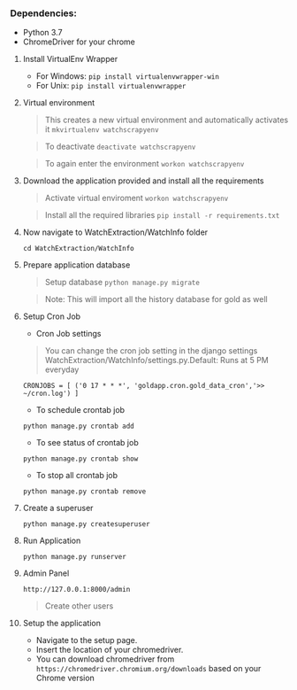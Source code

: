 ### Dependencies: 
* Python 3.7
* ChromeDriver for your chrome

1. Install VirtualEnv Wrapper
	* For Windows:
		`pip install virtualenvwrapper-win`
	* For Unix:
		`pip install virtualenvwrapper`

2. Virtual environment
	
	> This creates a new virtual environment and automatically activates it
	`mkvirtualenv watchscrapyenv`

	> To deactivate
	`deactivate watchscrapyenv`

	> To again enter the environment
	`workon watchscrapyenv`

3. Download the application provided and install all the requirements

	> Activate virtual enviroment
	`workon watchscrapyenv`

	> Install all the required libraries
	`pip install -r requirements.txt`

4. Now navigate to WatchExtraction/WatchInfo folder

	`cd WatchExtraction/WatchInfo`

5. Prepare application database

	> Setup database
	`python manage.py migrate`

	> Note: This will import all the history database for gold as well

6. Setup Cron Job
	
	* Cron Job settings

	> You can change the cron job setting in the django settings WatchExtraction/WatchInfo/settings.py.Default: Runs at 5 PM everyday

	`CRONJOBS = [
    		('0 17 * * *', 'goldapp.cron.gold_data_cron','>> ~/cron.log')
			]`
	
	* To schedule crontab job

	`python manage.py crontab add`

	* To see status of crontab job

	`python manage.py crontab show`

	* To stop all crontab job

	`python manage.py crontab remove`

7. Create a superuser
	
	`python manage.py createsuperuser`

8. Run Application

	`python manage.py runserver`

9. Admin Panel
	
	`http://127.0.0.1:8000/admin`

	> Create other users

10. Setup the application 
	* Navigate to the setup page.
	* Insert the location of your chromedriver.
	* You can download chromedriver from `https://chromedriver.chromium.org/downloads` based on your Chrome version
